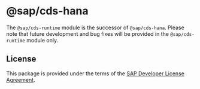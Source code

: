 # @sap/cds-hana

The `@sap/cds-runtime` module is the successor of `@sap/cds-hana`. Please note that future development and bug fixes will be provided in the `@sap/cds-runtime` module only.

## License
This package is provided under the terms of the [SAP Developer License Agreement](https://tools.hana.ondemand.com/developer-license-3.1.txt).
